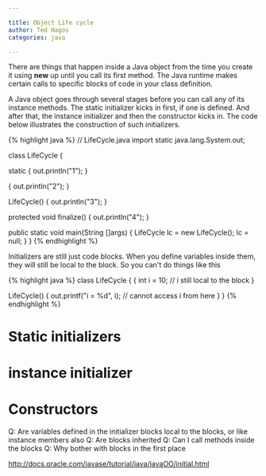 ```yaml
---

title: Object Life cycle
author: Ted Hagos
categories: java

---
```




There are things that happen inside a Java object from the time you create it using **new** up until you call its first method. The Java runtime makes certain calls to specific blocks of code in your class definition.

A Java object goes through several stages before you can call any of its instance methods. The static initializer kicks in first, if one is defined. And after that, the instance initializer and  then the constructor kicks in. The code below illustrates the construction of such initializers. 

{% highlight java %}
// LifeCycle.java
import static java.lang.System.out;

class LifeCycle {

  static {
   out.println("1");
  }

  {
    out.println("2");
  }

  LifeCycle() {
    out.println("3");
  }

  protected void finalize() {
    out.println("4");
  }

  public static void main(String []args) {
    LifeCycle lc = new LifeCycle();
    lc = null;
  }
}
{% endhighlight %}

Initializers are still just code blocks. When you define variables inside them, they will still be local to the block. So you can't do things like this

{% highlight java %}
class LifeCycle {
  {
    int i = 10;  // i still local to the block
  }

  LifeCycle() {
    out.printf("i = %d", i); // cannot access i from here
  }
}
{% endhighlight %}

# Static initializers

# instance initializer

# Constructors

Q: Are variables defined in the initializer blocks local to the blocks, or like instance members also
Q: Are blocks inherited
Q: Can I call methods inside the blocks
Q: Why bother with blocks in the first place

<http://docs.oracle.com/javase/tutorial/java/javaOO/initial.html>
